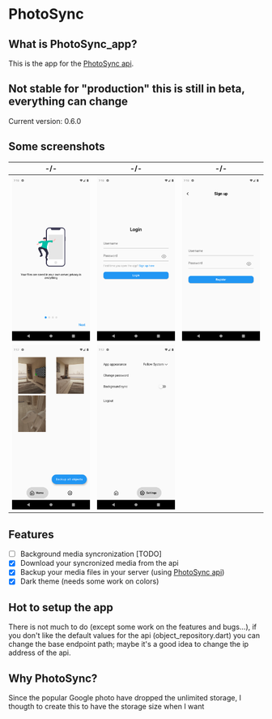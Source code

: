 # PhotoSync
## What is PhotoSync_app?

This is the app for the [PhotoSync api](https://github.com/leopi99/photoSync_api).

## Not stable for "production" this is still in beta, everything can change
Current version: 0.6.0

## Some screenshots
 -/-| -/- | -/- 
 ---|-----|----
![on_boarding](screenshot/on_boarding01.png "On boarding") | ![login](screenshot/login.png "Login") | ![signup](screenshot/signup.png "Sign up")
![home](screenshot/home.png "Homepage") | ![settings](screenshot/settings.png "Settings")

## Features

- [ ] Background media syncronization [TODO]
- [x] Download your syncronized media from the api
- [x] Backup your media files in your server (using [PhotoSync api](https://github.com/leopi99/photoSync_api))
- [x] Dark theme (needs some work on colors)

## Hot to setup the app

There is not much to do (except some work on the features and bugs...), if you don't like the default values for the api (object_repository.dart) you can change the base endpoint path; maybe it's a good idea to change the ip address of the api.

## Why PhotoSync?
Since the popular Google photo have dropped the unlimited storage, I thougth to create this to have the storage size when I want
